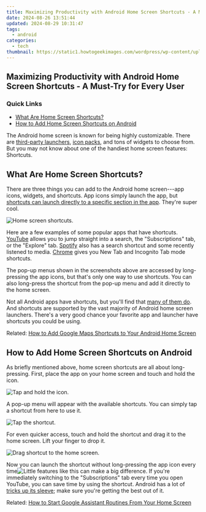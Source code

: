 ```yaml
---
title: Maximizing Productivity with Android Home Screen Shortcuts - A Must-Try for Every User
date: 2024-08-26 13:51:44
updated: 2024-08-29 10:31:47
tags:
  - android
categories:
  - tech
thumbnail: https://static1.howtogeekimages.com/wordpress/wp-content/uploads/2022/05/android-youtube-shortcut.png
---
```


## Maximizing Productivity with Android Home Screen Shortcuts - A Must-Try for Every User

### Quick Links

* [What Are Home Screen Shortcuts?](https://screen-mirror.techidaily.com/how-to-do-nokia-g310-screen-sharing-drfone-by-drfone-android/)
* [How to Add Home Screen Shortcuts on Android](https://howto.techidaily.com/7-fixes-for-unfortunately-phone-has-stopped-on-vivo-y100i-power-5g-drfone-by-drfone-fix-android-problems-fix-android-problems/)

 The Android home screen is known for being highly customizable. There are [third-party launchers](https://win-answers.techidaily.com/fixing-the-unfixable-your-ultimate-compan-groach-on-keeping-state-of-decay-2-running-smoothly-tips-and-tricks/), [icon packs](https://www.reviewgeek.com/66568/what-is-an-android-icon-pack-and-how-do-you-use-them/), and tons of widgets to choose from. But you may not know about one of the handiest home screen features: Shortcuts.

##  What Are Home Screen Shortcuts?

 There are three things you can add to the Android home screen---app icons, widgets, and shortcuts. App icons simply launch the app, but [shortcuts can launch directly to a specific section in the app](https://hardware-help.techidaily.com/quick-install-download-your-pioneer-dj-ddjsx2-controller-software/). They're super cool.

![Home screen shortcuts.](https://static1.howtogeekimages.com/wordpress/wp-content/uploads/2022/05/home-screen-shortcuts.jpg) 

 Here are a few examples of some popular apps that have shortcuts. [YouTube](https://www.anrdoezrs.net/links/3607085/type/dlg/sid/UUhtgUeUpU206064/https://play.google.com/store/apps/details?id=com.google.android.youtube) allows you to jump straight into a search, the "Subscriptions" tab, or the "Explore" tab. [Spotify](https://www.anrdoezrs.net/links/3607085/type/dlg/sid/UUhtgUeUpU206064/https://play.google.com/store/apps/details?id=com.spotify.music) also has a search shortcut and some recently listened to media. [Chrome](https://www.anrdoezrs.net/links/3607085/type/dlg/sid/UUhtgUeUpU206064/https://play.google.com/store/apps/details?id=com.android.chrome) gives you New Tab and Incognito Tab mode shortcuts.

 The pop-up menus shown in the screenshots above are accessed by long-pressing the app icons, but that's only one way to use shortcuts. You can also long-press the shortcut from the pop-up menu and add it directly to the home screen.

 Not all Android apps have shortcuts, but you'll find that [many of them do](https://tech-haven.techidaily.com/resolve-high-cpu-consumption-issues-in-windows-10-a-comprehensive-guide/). And shortcuts are supported by the vast majority of Android home screen launchers. There's a very good chance your favorite app and launcher have shortcuts you could be using.

Related: [How to Add Google Maps Shortcuts to Your Android Home Screen](https://tech-haven.techidaily.com/resolve-high-cpu-consumption-issues-in-windows-10-a-comprehensive-guide/) 

##  How to Add Home Screen Shortcuts on Android

 As briefly mentioned above, home screen shortcuts are all about long-pressing. First, place the app on your home screen and touch and hold the icon.

![Tap and hold the icon.](https://static1.howtogeekimages.com/wordpress/wp-content/uploads/2022/05/2022-05-04_13-41-54.jpg) 

 A pop-up menu will appear with the available shortcuts. You can simply tap a shortcut from here to use it.

![Tap the shortcut.](https://static1.howtogeekimages.com/wordpress/wp-content/uploads/2022/05/2022-05-04_13-43-16.jpg) 

 For even quicker access, touch and hold the shortcut and drag it to the home screen. Lift your finger to drop it.

![Drag shortcut to the home screen.](https://static1.howtogeekimages.com/wordpress/wp-content/uploads/2022/05/2022-05-04_13-45-39.jpg) 

 Now you can launch the shortcut without long-pressing the app icon every time![Little features like this](https://review-topics.techidaily.com/how-to-update-or-downgrade-iphone-12-mini-without-data-loss-drfone-by-drfone-ios-system-repair-ios-system-repair/) can make a big difference. If you're immediately switching to the "Subscriptions" tab every time you open YouTube, you can save time by using the shortcut. Android has a lot of [tricks up its sleeve](https://facebook-video-recording.techidaily.com/new-2024-approved-leading-selection-top-6-fb-lite-vids/); make sure you're getting the best out of it.

Related: [How to Start Google Assistant Routines From Your Home Screen](https://review-topics.techidaily.com/how-to-update-or-downgrade-iphone-12-mini-without-data-loss-drfone-by-drfone-ios-system-repair-ios-system-repair/)

<ins class="adsbygoogle"
     style="display:block"
     data-ad-format="autorelaxed"
     data-ad-client="ca-pub-7571918770474297"
     data-ad-slot="1223367746"></ins>



<ins class="adsbygoogle"
     style="display:block"
     data-ad-client="ca-pub-7571918770474297"
     data-ad-slot="8358498916"
     data-ad-format="auto"
     data-full-width-responsive="true"></ins>
